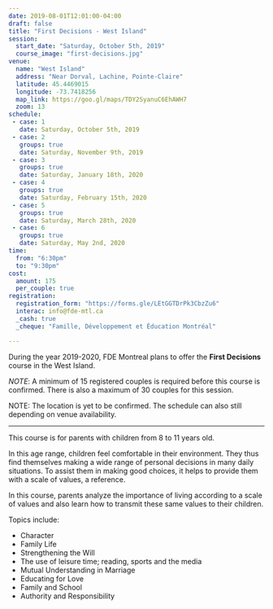 ```yaml
---
date: 2019-08-01T12:01:00-04:00
draft: false
title: "First Decisions - West Island"
session:
  start_date: "Saturday, October 5th, 2019"
  course_image: "first-decisions.jpg"
venue:
  name: "West Island"
  address: "Near Dorval, Lachine, Pointe-Claire"
  latitude: 45.4469015
  longitude: -73.7418256
  map_link: https://goo.gl/maps/TDY2SyanuC6EhAWH7
  zoom: 13
schedule:
 - case: 1
   date: Saturday, October 5th, 2019
 - case: 2
   groups: true
   date: Saturday, November 9th, 2019
 - case: 3
   groups: true
   date: Saturday, January 18th, 2020
 - case: 4
   groups: true
   date: Saturday, February 15th, 2020
 - case: 5
   groups: true
   date: Saturday, March 28th, 2020
 - case: 6
   groups: true
   date: Saturday, May 2nd, 2020
time:
  from: "6:30pm"
  to: "9:30pm"
cost:
  amount: 175
  per_couple: true
registration:
  registration_form: "https://forms.gle/LEtGGTDrPk3CbzZu6"
  interac: info@fde-mtl.ca
  _cash: true
  _cheque: "Famille, Développement et Éducation Montréal"

---
```


During the year 2019-2020, FDE Montreal plans to offer the **First Decisions** course in the West Island.

*NOTE*: A minimum of 15 registered couples is required before this course is
confirmed. There is also a maximum of 30 couples for this session.

NOTE: The location is yet to be confirmed.  The schedule can also still depending on venue availability.

---

This course is for parents with children from 8 to 11 years old.

In this age range, children feel comfortable in their environment. They thus find themselves making a wide range of personal decisions in many daily situations. To assist them in making good choices, it helps to provide them with a scale of values, a reference.

In this course, parents analyze the importance of living according to a scale of values and also learn how to transmit these same values to their children.

Topics include:

* Character
* Family Life
* Strengthening the Will
* The use of leisure time; reading, sports and the media
* Mutual Understanding in Marriage
* Educating for Love
* Family and School
* Authority and Responsibility

<!--more-->
